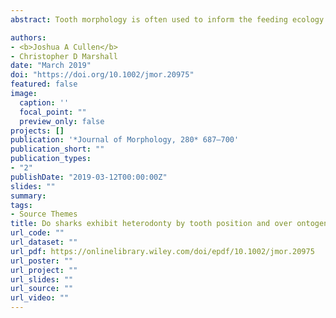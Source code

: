 ```yaml
---
abstract: Tooth morphology is often used to inform the feeding ecology of an organism as these structures are important to procure and process dietary resources. In sharks, differences in morphology may facilitate the capture and handling of prey with different physical properties. However, few studies have investigated differences in tooth morphology over ontogeny, throughout the jaws of a single species, or among species at multiple tooth positions. Bull (<i>Carcharhinus leucas</i>), blacktip (<i>Carcharhinus limbatus</i>), and bonnethead sharks (<i>Sphyrna tiburo</i>) are coastal predators that exhibit ontogenetic dietary shifts, but differ in their feeding ecologies. This study measured tooth morphology at six positions along the upper and lower jaws of each species using elliptic Fourier analysis to make comparisons within and among species over their ontogeny. Significant ontogenetic differences were detected at four of the six tooth positions in bull sharks, but only the posterior position on the lower jaw appeared to exhibit a functionally relevant shift in morphology. No ontogenetic changes in morphology were detected in blacktip or bonnethead sharks. Intraspecific comparisons found that most tooth positions significantly differed from one another across all species, but heterodonty was greatest in bull sharks. Additionally, interspecific comparisons found differences among all species at each tooth position except between bull and blacktip sharks at two positions. These morphological patterns within and among species may have implications for prey handling efficiency, as well as in providing insight for paleoichthyology studies and reevaluating heterodonty in sharks.

authors:
- <b>Joshua A Cullen</b>
- Christopher D Marshall
date: "March 2019"
doi: "https://doi.org/10.1002/jmor.20975"
featured: false
image:
  caption: ''
  focal_point: ""
  preview_only: false
projects: []
publication: '*Journal of Morphology, 280* 687–700'
publication_short: ""
publication_types:
- "2"
publishDate: "2019-03-12T00:00:00Z"
slides: ""
summary:
tags:
- Source Themes
title: Do sharks exhibit heterodonty by tooth position and over ontogeny? A comparison using elliptic Fourier analysis
url_code: ""
url_dataset: ""
url_pdf: https://onlinelibrary.wiley.com/doi/epdf/10.1002/jmor.20975
url_poster: ""
url_project: ""
url_slides: ""
url_source: ""
url_video: ""
---
```

